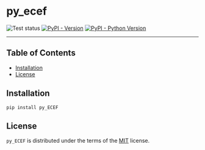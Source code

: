 # py_ecef

![Test status](https://github.com/LeahighBM/py_ECEF/actions/workflows/ci.yml/badge.svg)
[![PyPI - Version](https://img.shields.io/pypi/v/py-ecef.svg)](https://pypi.org/project/py-ecef)
[![PyPI - Python Version](https://img.shields.io/pypi/pyversions/py-ecef.svg)](https://pypi.org/project/py-ecef)

-----

## Table of Contents

- [Installation](#installation)
- [License](#license)

## Installation

```console
pip install py_ECEF
```

## License

`py_ECEF` is distributed under the terms of the [MIT](https://spdx.org/licenses/MIT.html) license.
